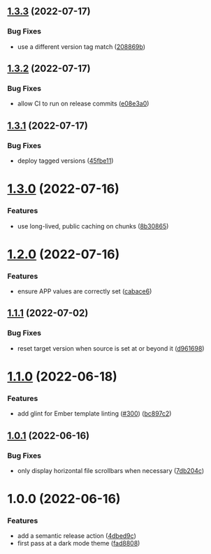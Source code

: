 ## [1.3.3](https://github.com/railsdiff/railsdiff/compare/v1.3.2...v1.3.3) (2022-07-17)


### Bug Fixes

* use a different version tag match ([208869b](https://github.com/railsdiff/railsdiff/commit/208869b857a4fd4c5aa3253f2b62cf347d6d48e6))

## [1.3.2](https://github.com/railsdiff/railsdiff/compare/v1.3.1...v1.3.2) (2022-07-17)


### Bug Fixes

* allow CI to run on release commits ([e08e3a0](https://github.com/railsdiff/railsdiff/commit/e08e3a045e8a7caee1d2503d008223e251ad62c3))

## [1.3.1](https://github.com/railsdiff/railsdiff/compare/v1.3.0...v1.3.1) (2022-07-17)


### Bug Fixes

* deploy tagged versions ([45fbe11](https://github.com/railsdiff/railsdiff/commit/45fbe1132b474b7f14637f28a7e3d3823394a7a4))

# [1.3.0](https://github.com/railsdiff/railsdiff/compare/v1.2.0...v1.3.0) (2022-07-16)


### Features

* use long-lived, public caching on chunks ([8b30865](https://github.com/railsdiff/railsdiff/commit/8b30865481ced5ae044ddc7767748adf45fe790b))

# [1.2.0](https://github.com/railsdiff/railsdiff/compare/v1.1.1...v1.2.0) (2022-07-16)


### Features

* ensure APP values are correctly set ([cabace6](https://github.com/railsdiff/railsdiff/commit/cabace60e2232c4e08f34349f6b59676912c26ec))

## [1.1.1](https://github.com/railsdiff/railsdiff/compare/v1.1.0...v1.1.1) (2022-07-02)


### Bug Fixes

* reset target version when source is set at or beyond it ([d961698](https://github.com/railsdiff/railsdiff/commit/d9616982be7e99ae70e7baf3664a4d5646d7f9fe))

# [1.1.0](https://github.com/railsdiff/railsdiff/compare/v1.0.1...v1.1.0) (2022-06-18)


### Features

* add glint for Ember template linting ([#300](https://github.com/railsdiff/railsdiff/issues/300)) ([bc897c2](https://github.com/railsdiff/railsdiff/commit/bc897c2b64791812f766cc1b721260633568b388))

## [1.0.1](https://github.com/railsdiff/railsdiff/compare/v1.0.0...v1.0.1) (2022-06-16)


### Bug Fixes

* only display horizontal file scrollbars when necessary ([7db204c](https://github.com/railsdiff/railsdiff/commit/7db204c3635697e1f48a53c83e74ad52123f2be8))

# 1.0.0 (2022-06-16)


### Features

* add a semantic release action ([4dbed9c](https://github.com/railsdiff/railsdiff/commit/4dbed9cbdf1a9cd2f6a910bbf0c6b7b685338f4d))
* first pass at a dark mode theme ([fad8808](https://github.com/railsdiff/railsdiff/commit/fad8808c2f7f7111e4ea06654757af102bcf882b))
